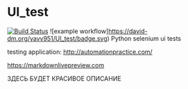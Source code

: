 # UI_test
[![Build Status](https://app.travis-ci.com/yavv951/UI_test.svg?branch=master)](https://app.travis-ci.com/yavv951/UI_test)
![example workflow]https://david-dm.org/yavv951/UI_test/badge.svg)
Python selenium ui tests

testing application: http://automationpractice.com/

https://markdownlivepreview.com

ЗДЕСЬ БУДЕТ КРАСИВОЕ ОПИСАНИЕ
